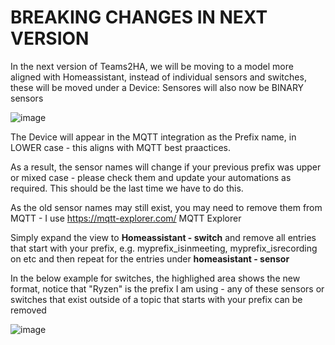 <h1>BREAKING CHANGES IN NEXT VERSION</h1>
In the next version of Teams2HA, we will be moving to a model more aligned with Homeassistant, instead of individual sensors and switches, these will be moved under a Device:
Sensores will also now be BINARY sensors

![image](https://github.com/jimmyeao/TEAMS2HA/assets/5197831/b14a824e-b939-4ba5-9515-b06bf4150270)

The Device will appear in the MQTT integration as the Prefix name, in LOWER case - this aligns with MQTT best praactices.

As a result, the sensor names will change if your previous prefix was upper or mixed case - please check them and update your automations as required. This should be the last time we have to do this.

As the old sensor names may still exist, you may need to remove them from MQTT - I use https://mqtt-explorer.com/ MQTT Explorer

Simply expand the view to **Homeassistant - switch** and remove all entries that start with your prefix, e.g. myprefix_isinmeeting, myprefix_isrecording on etc and then repeat for the entries under **homeasistant - sensor**

In the below example for switches, the highlighed area shows the new format, notice that "Ryzen" is the prefix I am using - any of these sensors or switches that exist outside of a topic that starts with your prefix can be removed

![image](https://github.com/jimmyeao/TEAMS2HA/assets/5197831/c2cd4559-7a1c-4b11-8ce5-4cc315eb3f4d)


